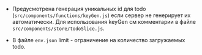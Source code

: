 

* Предусмотрена генерация уникальных id для todo (`src/components/functions/keyGen.js`) если сервер не генерирует их автоматически. Для использования keyGen см комментарии в файле `src/components/store/todoSlice.js`.

* В файле `env.json` limit - ограничение на количество загружаемых todo.